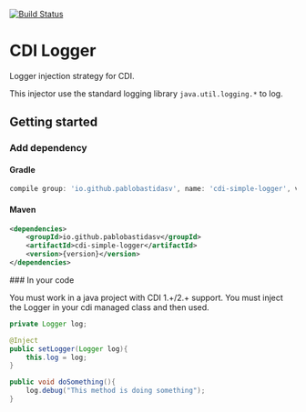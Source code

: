 [![Build Status](https://travis-ci.org/pablobastidasv/cdi-logger.svg?branch=master)](https://travis-ci.org/pablobastidasv/cdi-logger)

# CDI Logger

Logger injection strategy for CDI. 

This injector use the standard logging library `java.util.logging.*` to log.

## Getting started

### Add dependency

#### Gradle
```groovy
compile group: 'io.github.pablobastidasv', name: 'cdi-simple-logger', version:{version}
```

#### Maven
```xml
<dependencies>
    <groupId>io.github.pablobastidasv</groupId>
    <artifactId>cdi-simple-logger</artifactId>
    <version>{version}</version>
</dependencies>
```

### In your code

You must work in a java project with CDI 1.+/2.+ support. You must inject the Logger in your
cdi managed class and then used.

````java
private Logger log;

@Inject
public setLogger(Logger log){
    this.log = log;
}

public void doSomething(){
    log.debug("This method is doing something");
}

````
